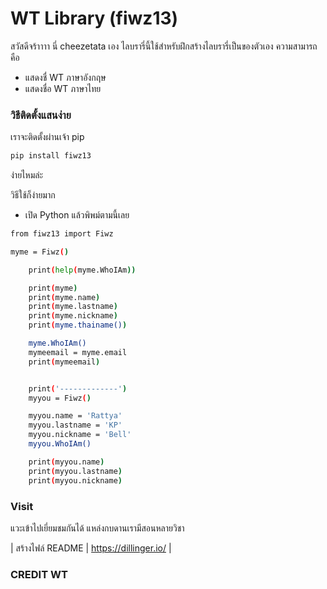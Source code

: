 ﻿# WT Library (fiwz13)

สวัสดีจร้าาาา นี่ cheezetata เอง ไลบรารี่นี้ใช้สำหรับฝึกสร้างไลบรารี่เป็นของตัวเอง ความสามารถคือ

  - แสดงชื่ WT ภาษาอังกฤษ 
  - แสดงชื่อ WT ภาษาไทย


### วิธีติดตั้งแสนง่าย

เราจะติดตั้งผ่านเจ้า pip

```sh
pip install fiwz13
```

ง่ายไหมล่ะ

วิธีใช้ก็ง่ายมาก
- เปิด Python แล้วพิพม์ตามนี้เลย

```sh
from fiwz13 import Fiwz

myme = Fiwz()

    print(help(myme.WhoIAm))

    print(myme)
    print(myme.name)
    print(myme.lastname)
    print(myme.nickname)
    print(myme.thainame())

    myme.WhoIAm()
    mymeemail = myme.email
    print(mymeemail)


    print('-------------')
    myyou = Fiwz()

    myyou.name = 'Rattya'
    myyou.lastname = 'KP'
    myyou.nickname = 'Bell'
    myyou.WhoIAm()

    print(myyou.name)
    print(myyou.lastname)
    print(myyou.nickname)
```

### Visit

แวะเข้าไปเยี่ยมชมกันได้ แหล่งกบดานเรามีสอนหลายวิชา

| สร้างไฟล์ README  | https://dillinger.io/ |

### CREDIT  WT

